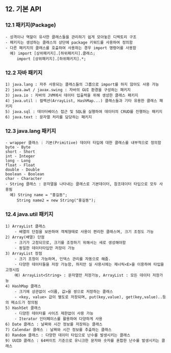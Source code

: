 ## 12. 기본 API

### 12.1 패키지(Package)
	- 성격이나 역할이 유사한 클래스들을 관리하기 쉽게 모아놓은 디렉토리 구조
	- 패키지는 생성하는 클래스의 상단에 package 키워드를 사용하여 정의함
	- 다른 패키지의 클래스를 호출하여 사용하는 경우 import 명령어를 사용함
	  예) import [상위패키지].[하위패키지].클래스;
	  	 import [상위패키지].[하위패키지].*;
	  	 
### 12.2 자바 패키지
	1) java.lang : 자주 사용되는 클래스들의 그룹으로 import를 하지 않아도 사용 가능
	2) java.awt / javax.swing : 자바의 GUI 환경을 구성하는 패키지
	3) java.io : 자바의 JVM에서 데이터 입출력을 위해 생성한 클래스 패키지
	4) java.util : 컬렉션(ArrayList, HashMap...) 클래스들과 기타 유용한 클래스 패키지
	5) java.sql : 데이터베이스 접근 및 SQL을 실행하여 데이터의 CRUD를 진행하는 패키지
	6) java.text : 문자열 처리를 담당하는 패키지
	
### 12.3 java.lang 패키지
	- wrapper 클래스 : 기본(Primitive) 데이터 타입에 대한 클래스를 내부적으로 정의함
	byte - Byte
	short - Short
	int - Integer
	long - Long
	float - Float
	double - Double
	boolean - Boolean
	char - Character
	- String 클래스 : 문자열을 나타내는 클래스로 기본데이터, 참조데이터 타입으로 모두 사용됨
	  예) String name = "홍길동";
	  	 String name2 = new String("홍길동");
	
### 12.4 java.util 패키지
	1) ArrayList 클래스 
		- 배열의 단점을 보완하여 객체형태로 사용이 편리한 클래스며, 크기 조정도 가능
	2) Array(배열) 단점 
		- 크기가 고정되므로, 크기를 조정하기 위해서는 새로 생성해야함
		- 동일한 데이터타입만 저장이 가능
	3) ArrayList 장점 
		- 크기 조정이 가능하며, 인덱스 관리를 자동으로 해줌.
		- 다양한 데이터들을 저장 가능함, 하지만 실 사용시에는 제너릭<E>을 이용하여 타입을 고정시킴
		예) ArrayList<String> : 문자열만 저장가능, ArrayList : 모든 데이터 저장가능
	4) HashMap 클래스
		- 크기에 상관없이 <이름, 값>을 쌍으로 저장하는 클래스
		- <key, value> 값이 별도로 저장되며, put(key,value), get(key,value)..등의 메소드가 정의됨
	5) HashSet 클래스
		- 디양힌 데이터를 사이즈 제한없이 사용 가능
		- Iterator 인터페이스를 활용하여 다양하게 사용
	6) Date 클래스 : 날짜와 시간 정보를 저장하는 클래스
	7) Calendar 클래스 : 날짜와 시간 정보를 추출하는 클래스
	8) Random 클래스 : 다양한 데이터 타입으로 난수를 발생시키는 클래스
	9) UUID 클래스 : 64바이트 기준으로 유니크한 문자와 숫자를 혼합한 난수를 발생시키는 클래스
	
	